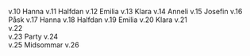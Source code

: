 v.10	Hanna
v.11	Halfdan
v.12	Emilia
v.13	Klara
v.14	Anneli
v.15	Josefin
v.16	Påsk
v.17	Hanna
v.18	Halfdan
v.19	Emilia
v.20	Klara
v.21	
v.22	
v.23	Party
v.24	
v.25	Midsommar
v.26	

